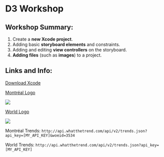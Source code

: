 # D3 Workshop
## Workshop Summary:
1. Create a **new Xcode project**.
2. Adding basic **storyboard elements** and constraints.
4. Adding and editing **view controllers** on the storyboard.
5. **Adding files** (such as **images**) to a project.

## Links and Info:
[Download Xcode](https://developer.apple.com/xcode/)

[Montréal Logo](https://raw.githubusercontent.com/wircho/D3Workshop/master/HelloWorld/HelloWorld/montreal@2x.png)

![](https://raw.githubusercontent.com/wircho/D3Workshop/master/HelloWorld/HelloWorld/montreal@2x.png)

[World Logo](https://raw.githubusercontent.com/wircho/D3Workshop/master/HelloWorld/HelloWorld/world@2x.png)

![](https://raw.githubusercontent.com/wircho/D3Workshop/master/HelloWorld/HelloWorld/world@2x.png)

Montréal Trends: `http://api.whatthetrend.com/api/v2/trends.json?api_key=[MY_API_KEY]&woeid=3534`

World Trends: `http://api.whatthetrend.com/api/v2/trends.json?api_key=[MY_API_KEY]`


